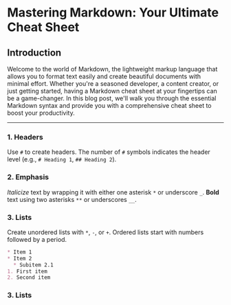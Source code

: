 # Mastering Markdown: Your Ultimate Cheat Sheet

## Introduction
Welcome to the world of Markdown, the lightweight markup language that allows you to format text easily and create beautiful documents with minimal effort. Whether you're a seasoned developer, a content creator, or just getting started, having a Markdown cheat sheet at your fingertips can be a game-changer. In this blog post, we'll walk you through the essential Markdown syntax and provide you with a comprehensive cheat sheet to boost your productivity.

---

### 1. Headers
Use `#` to create headers. The number of `#` symbols indicates the header level (e.g., `# Heading 1`, `## Heading 2`).

### 2. Emphasis
*Italicize* text by wrapping it with either one asterisk `*` or underscore `_`.
**Bold** text using two asterisks `**` or underscores `__`.

### 3. Lists
Create unordered lists with `*`, `-`, or `+`.
Ordered lists start with numbers followed by a period.

```md
* Item 1
* Item 2
  * Subitem 2.1
1. First item
2. Second item
```

### 3. Lists